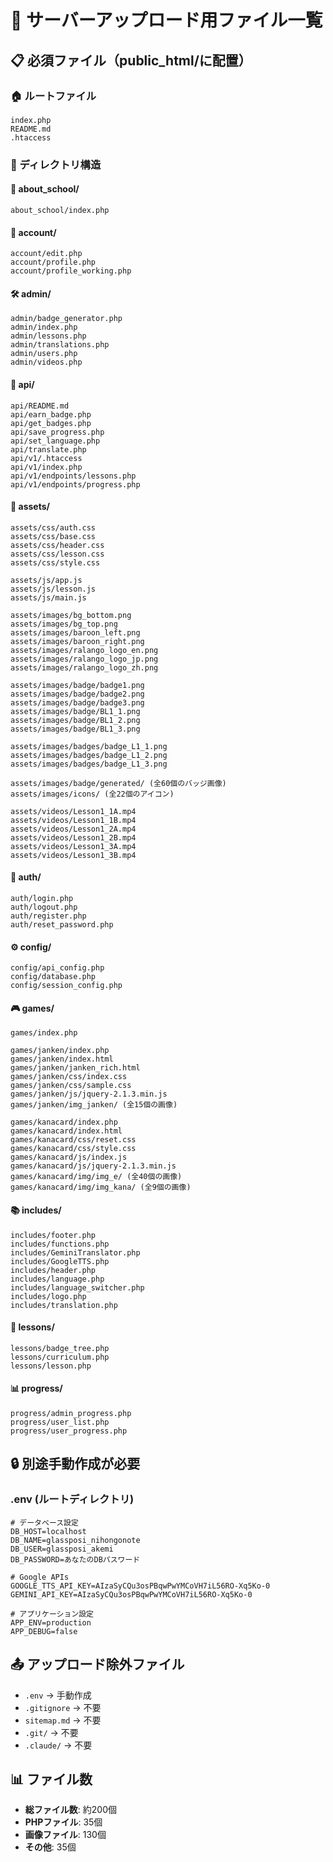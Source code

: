 # 🚀 サーバーアップロード用ファイル一覧

## 📋 必須ファイル（public_html/に配置）

### 🏠 ルートファイル
```
index.php
README.md
.htaccess
```

### 📁 ディレクトリ構造

#### 🔐 about_school/
```
about_school/index.php
```

#### 👤 account/
```
account/edit.php
account/profile.php
account/profile_working.php
```

#### 🛠️ admin/
```
admin/badge_generator.php
admin/index.php
admin/lessons.php
admin/translations.php
admin/users.php
admin/videos.php
```

#### 🔌 api/
```
api/README.md
api/earn_badge.php
api/get_badges.php
api/save_progress.php
api/set_language.php
api/translate.php
api/v1/.htaccess
api/v1/index.php
api/v1/endpoints/lessons.php
api/v1/endpoints/progress.php
```

#### 🎨 assets/
```
assets/css/auth.css
assets/css/base.css
assets/css/header.css
assets/css/lesson.css
assets/css/style.css

assets/js/app.js
assets/js/lesson.js
assets/js/main.js

assets/images/bg_bottom.png
assets/images/bg_top.png
assets/images/baroon_left.png
assets/images/baroon_right.png
assets/images/ralango_logo_en.png
assets/images/ralango_logo_jp.png
assets/images/ralango_logo_zh.png

assets/images/badge/badge1.png
assets/images/badge/badge2.png
assets/images/badge/badge3.png
assets/images/badge/BL1_1.png
assets/images/badge/BL1_2.png
assets/images/badge/BL1_3.png

assets/images/badges/badge_L1_1.png
assets/images/badges/badge_L1_2.png
assets/images/badges/badge_L1_3.png

assets/images/badge/generated/ (全60個のバッジ画像)
assets/images/icons/ (全22個のアイコン)

assets/videos/Lesson1_1A.mp4
assets/videos/Lesson1_1B.mp4
assets/videos/Lesson1_2A.mp4
assets/videos/Lesson1_2B.mp4
assets/videos/Lesson1_3A.mp4
assets/videos/Lesson1_3B.mp4
```

#### 🔑 auth/
```
auth/login.php
auth/logout.php
auth/register.php
auth/reset_password.php
```

#### ⚙️ config/
```
config/api_config.php
config/database.php
config/session_config.php
```

#### 🎮 games/
```
games/index.php

games/janken/index.php
games/janken/index.html
games/janken/janken_rich.html
games/janken/css/index.css
games/janken/css/sample.css
games/janken/js/jquery-2.1.3.min.js
games/janken/img_janken/ (全15個の画像)

games/kanacard/index.php
games/kanacard/index.html
games/kanacard/css/reset.css
games/kanacard/css/style.css
games/kanacard/js/index.js
games/kanacard/js/jquery-2.1.3.min.js
games/kanacard/img/img_e/ (全40個の画像)
games/kanacard/img/img_kana/ (全9個の画像)
```

#### 📚 includes/
```
includes/footer.php
includes/functions.php
includes/GeminiTranslator.php
includes/GoogleTTS.php
includes/header.php
includes/language.php
includes/language_switcher.php
includes/logo.php
includes/translation.php
```

#### 📖 lessons/
```
lessons/badge_tree.php
lessons/curriculum.php
lessons/lesson.php
```

#### 📊 progress/
```
progress/admin_progress.php
progress/user_list.php
progress/user_progress.php
```

## 🔒 別途手動作成が必要

### .env (ルートディレクトリ)
```env
# データベース設定
DB_HOST=localhost
DB_NAME=glassposi_nihongonote
DB_USER=glassposi_akemi
DB_PASSWORD=あなたのDBパスワード

# Google APIs
GOOGLE_TTS_API_KEY=AIzaSyCQu3osPBqwPwYMCoVH7iL56RO-Xq5Ko-0
GEMINI_API_KEY=AIzaSyCQu3osPBqwPwYMCoVH7iL56RO-Xq5Ko-0

# アプリケーション設定
APP_ENV=production
APP_DEBUG=false
```

## 📤 アップロード除外ファイル
- `.env` → 手動作成
- `.gitignore` → 不要
- `sitemap.md` → 不要
- `.git/` → 不要
- `.claude/` → 不要

## 📊 ファイル数
- **総ファイル数**: 約200個
- **PHPファイル**: 35個
- **画像ファイル**: 130個
- **その他**: 35個